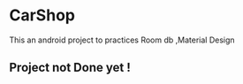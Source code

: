 # CarShop
This an android project to practices Room db ,Material Design 
## **Project not Done yet !** 
